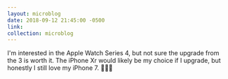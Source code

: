 ```yaml
---
layout: microblog
date: 2018-09-12 21:45:00 -0500
link:
collection: microblog
---
```

I'm interested in the Apple Watch Series 4, but not sure the upgrade from the 3 is worth it. The iPhone Xr would likely be my choice if I upgrade, but honestly I still love my iPhone 7. 🤷🏻‍♂️
